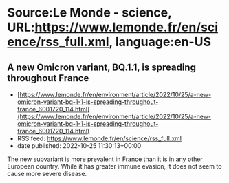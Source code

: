 # Source:Le Monde - science, URL:https://www.lemonde.fr/en/science/rss_full.xml, language:en-US

## A new Omicron variant, BQ.1.1, is spreading throughout France
 - [https://www.lemonde.fr/en/environment/article/2022/10/25/a-new-omicron-variant-bq-1-1-is-spreading-throughout-france_6001720_114.html](https://www.lemonde.fr/en/environment/article/2022/10/25/a-new-omicron-variant-bq-1-1-is-spreading-throughout-france_6001720_114.html)
 - RSS feed: https://www.lemonde.fr/en/science/rss_full.xml
 - date published: 2022-10-25 11:30:13+00:00

The new subvariant is more prevalent in France than it is in any other European country. While it has greater immune evasion, it does not seem to cause more severe disease.

